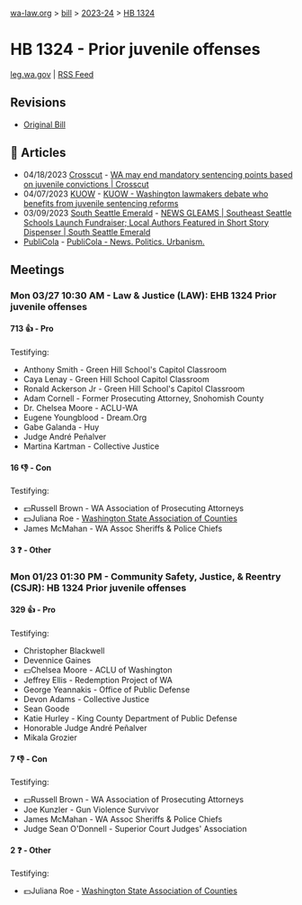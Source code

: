 [wa-law.org](/) > [bill](/bill/) > [2023-24](/bill/2023-24/) > [HB 1324](/bill/2023-24/hb/1324/)

# HB 1324 - Prior juvenile offenses
[leg.wa.gov](https://app.leg.wa.gov/billsummary?BillNumber=1324&Year=2023&Initiative=false) | [RSS Feed](./rss.xml)

## Revisions
* [Original Bill](1/)

## 📰 Articles
* 04/18/2023 [Crosscut](/org/crosscut/) - [WA may end mandatory sentencing points based on juvenile convictions | Crosscut](https://crosscut.com/politics/2023/04/wa-may-end-mandatory-sentencing-points-based-juvenile-convictions#:~:text=House%20Bill%201324)
* 04/07/2023 [KUOW](/org/kuow/) - [KUOW - Washington lawmakers debate who benefits from juvenile sentencing reforms](https://www.kuow.org/stories/lawmakers-debate-who-gets-to-benefit-from-juvenile-sentencing-reforms#:~:text=HB%201324)
* 03/09/2023 [South Seattle Emerald](/org/south_seattle_emerald/) - [NEWS GLEAMS | Southeast Seattle Schools Launch Fundraiser; Local Authors Featured in Short Story Dispenser | South Seattle Emerald](https://southseattleemerald.com/2023/03/08/news-gleams-southeast-seattle-schools-launch-fundraiser-local-authors-featured-in-short-story-dispenser/#:~:text=HB-1324)
* [PubliCola](/org/publicola/) - [PubliCola - News. Politics. Urbanism.](https://publicola.com/#:~:text=other,)

## Meetings
### Mon 03/27 10:30 AM - Law & Justice (LAW): EHB 1324 Prior juvenile offenses
#### 713 👍 - Pro
Testifying:
* Anthony Smith - Green Hill School's Capitol Classroom
* Caya Lenay - Green Hill School Capitol Classroom
* Ronald Ackerson Jr - Green Hill School's Capitol Classroom
* Adam Cornell - Former Prosecuting Attorney, Snohomish County
* Dr. Chelsea Moore - ACLU-WA
* Eugene Youngblood - Dream.Org
* Gabe Galanda - Huy
* Judge André Peñalver
* Martina Kartman - Collective Justice

#### 16 👎 - Con
Testifying:
* 💵Russell Brown - WA Association of Prosecuting Attorneys
* 💵Juliana Roe - [Washington State Association of Counties](/org/washington_state_association_of_counties/)
* James McMahan - WA Assoc Sheriffs & Police Chiefs

#### 3 ❓ - Other

### Mon 01/23 01:30 PM - Community Safety, Justice, & Reentry (CSJR): HB 1324 Prior juvenile offenses
#### 329 👍 - Pro
Testifying:
* Christopher Blackwell
* Devennice Gaines
* 💵Chelsea Moore - ACLU of Washington
* Jeffrey Ellis - Redemption Project of WA
* George Yeannakis - Office of Public Defense
* Devon Adams - Collective Justice
* Sean Goode
* Katie Hurley - King County Department of Public Defense
* Honorable Judge André Peñalver
* Mikala Grozier

#### 7 👎 - Con
Testifying:
* 💵Russell Brown - WA Association of Prosecuting Attorneys
* Joe Kunzler - Gun Violence Survivor
* James McMahan - WA Assoc Sheriffs & Police Chiefs
* Judge Sean O'Donnell - Superior Court Judges' Association

#### 2 ❓ - Other
Testifying:
* 💵Juliana Roe - [Washington State Association of Counties](/org/washington_state_association_of_counties/)
